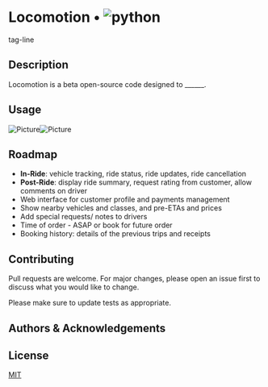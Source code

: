 # Locomotion • ![python](https://img.shields.io/badge/license-MIT-green.svg)

tag-line

## Description
Locomotion is a beta open-source code designed to ______. 

## Usage
![Picture](https://www.pastepic.xyz/images/2019/07/15/Screen-Shot-2019-07-15-at-9.36.34ca9f852a041a4a3c.png)![Picture](https://www.pastepic.xyz/images/2019/07/15/Screen-Shot-2019-07-15-at-9.19.375affdc91ae048211.png)

## Roadmap
* **In-Ride**: vehicle tracking, ride status, ride updates, ride cancellation 
* **Post-Ride**: display ride summary, request rating from customer, allow comments on driver
* Web interface for customer profile and payments management
* Show nearby vehicles and classes, and pre-ETAs and prices
* Add special requests/ notes to drivers
* Time of order - ASAP or book for future order
* Booking history: details of the previous trips and receipts


## Contributing
Pull requests are welcome. For major changes, please open an issue first to discuss what you would like to change.

Please make sure to update tests as appropriate.

## Authors & Acknowledgements

## License
[MIT](https://choosealicense.com/licenses/mit/)
